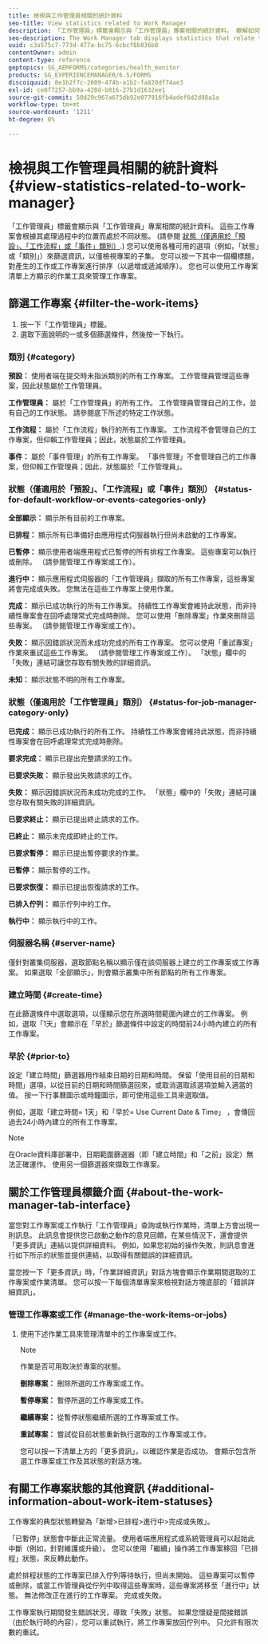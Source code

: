 ```yaml
---
title: 檢視與工作管理員相關的統計資料
seo-title: View statistics related to Work Manager
description: 「工作管理員」標籤會顯示與「工作管理員」專案相關的統計資料。 瞭解如何檢視及篩選工作專案。
seo-description: The Work Manager tab displays statistics that relate to Work Manager items. Learn how you can view and filter the work items.
uuid: c3a575c7-773d-477a-bc75-6cbcf8b836b8
contentOwner: admin
content-type: reference
geptopics: SG_AEMFORMS/categories/health_monitor
products: SG_EXPERIENCEMANAGER/6.5/FORMS
discoiquuid: 8e1b2f7c-2609-474b-a1b2-fa820df74ae3
exl-id: ce8f7257-bb9a-428d-b816-27b1d1632ee1
source-git-commit: 50d29c967a675db92e077916fb4adef6d2d98a1a
workflow-type: tm+mt
source-wordcount: '1211'
ht-degree: 0%

---
```


# 檢視與工作管理員相關的統計資料 {#view-statistics-related-to-work-manager}

「工作管理員」標籤會顯示與「工作管理員」專案相關的統計資料。 這些工作專案會根據其處理過程中的位置而處於不同狀態。 (請參閱 [狀態（僅適用於「預設」、「工作流程」或「事件」類別）](view-statistics-related-manager.md#status-for-default-workflow-or-events-categories-only).) 您可以使用各種可用的選項（例如，「狀態」或「類別」）來篩選資訊，以僅檢視專案的子集。 您可以按一下其中一個欄標題，對產生的工作或工作專案進行排序（以遞增或遞減順序）。 您也可以使用工作專案清單上方顯示的作業工具來管理工作專案。

## 篩選工作專案 {#filter-the-work-items}

1. 按一下「工作管理員」標籤。
1. 選取下面說明的一或多個篩選條件，然後按一下執行。

### 類別 {#category}

**預設：** 使用者端在提交時未指派類別的所有工作專案。 工作管理員管理這些專案，因此狀態屬於工作管理員。

**工作管理員：** 屬於「工作管理員」的所有工作。 工作管理員管理自己的工作，並有自己的工作狀態。 請參閱底下所述的特定工作狀態。

**工作流程：** 屬於「工作流程」執行的所有工作專案。 工作流程不會管理自己的工作專案，但仰賴工作管理員；因此，狀態屬於工作管理員。

**事件：** 屬於「事件管理」的所有工作專案。 「事件管理」不會管理自己的工作專案，但仰賴工作管理員；因此，狀態屬於「工作管理員」。

### 狀態（僅適用於「預設」、「工作流程」或「事件」類別） {#status-for-default-workflow-or-events-categories-only}

**全部顯示：** 顯示所有目前的工作專案。

**已排程：** 顯示所有已準備好由應用程式伺服器執行但尚未啟動的工作專案。

**已暫停：** 顯示使用者端應用程式已暫停的所有排程工作專案。 這些專案可以執行或刪除。 （請參閱管理工作專案或工作）。

**進行中：** 顯示應用程式伺服器的「工作管理員」擷取的所有工作專案，這些專案將會完成或失敗。 您無法在這些工作專案上使用作業。

**完成：** 顯示已成功執行的所有工作專案。 持續性工作專案會維持此狀態，而非持續性專案會在回呼處理常式完成時刪除。 您可以使用「刪除專案」作業來刪除這些專案。 （請參閱管理工作專案或工作）。

**失敗：** 顯示因錯誤狀況而未成功完成的所有工作專案。 您可以使用「重試專案」作業來重試這些工作專案。 （請參閱管理工作專案或工作）。 「狀態」欄中的「失敗」連結可讓您存取有關失敗的詳細資訊。

**未知：** 顯示狀態不明的所有工作專案。

### 狀態（僅適用於「工作管理員」類別） {#status-for-job-manager-category-only}

**已完成：** 顯示已成功執行的所有工作。 持續性工作專案會維持此狀態，而非持續性專案會在回呼處理常式完成時刪除。

**要求完成：** 顯示已提出完整請求的工作。

**已要求失敗：** 顯示發出失敗請求的工作。

**失敗：** 顯示因錯誤狀況而未成功完成的工作。 「狀態」欄中的「失敗」連結可讓您存取有關失敗的詳細資訊。

**已要求終止：** 顯示已提出終止請求的工作。

**已終止：** 顯示未完成即終止的工作。

**已要求暫停：** 顯示已提出暫停要求的作業。

**已暫停：** 顯示暫停的工作。

**已要求恢復：** 顯示已提出恢復請求的工作。

**已排入佇列：** 顯示佇列中的工作。

**執行中：** 顯示執行中的工作。

### 伺服器名稱 {#server-name}

僅針對叢集伺服器，選取節點名稱以顯示僅在該伺服器上建立的工作專案或工作專案。 如果選取「全部顯示」，則會顯示叢集中所有節點的所有工作專案。

### 建立時間 {#create-time}

在此篩選條件中選取選項，以僅顯示您在所選時間範圍內建立的工作專案。 例如，選取「1天」會顯示在「早於」篩選條件中設定的時間前24小時內建立的所有工作專案。

### 早於 {#prior-to}

設定「建立時間」篩選器用作結束日期的日期和時間。 保留「使用目前的日期和時間」選項，以從目前的日期和時間篩選回來，或取消選取該選項並輸入適當的值。 按一下行事曆圖示或時鐘圖示，即可使用這些工具來選取值。

例如，選取「建立時間= 1天」和「早於= Use Current Date &amp; Time」 ，會傳回過去24小時內建立的所有工作專案。

>[!NOTE]
>
>在Oracle資料庫部署中，日期範圍篩選器（即「建立時間」和「之前」設定）無法正確運作。 使用另一個篩選器來擷取工作專案。

## 關於工作管理員標籤介面 {#about-the-work-manager-tab-interface}

當您對工作專案或工作執行「工作管理員」查詢或執行作業時，清單上方會出現一則訊息。 此訊息會提供您已啟動之動作的意見回饋，在某些情況下，還會提供「更多資訊」連結以提供詳細資料。 例如，如果您初始的操作失敗，則訊息會進行如下所示的狀態並提供連結，以取得有關錯誤的詳細資訊。

當您按一下「更多資訊」時，「作業詳細資訊」對話方塊會顯示作業期間選取的工作專案或作業清單。 您可以按一下每個清單專案來檢視對話方塊底部的「錯誤詳細資訊」。

### 管理工作專案或工作 {#manage-the-work-items-or-jobs}

1. 使用下述作業工具來管理清單中的工作專案或工作。

   >[!NOTE]
   >
   >作業是否可用取決於專案的狀態。

   **刪除專案：** 刪除所選的工作專案或工作。

   **暫停專案：** 暫停所選的工作專案或工作。

   **繼續專案：** 從暫停狀態繼續所選的工作專案或工作。

   **重試專案：** 嘗試從目前狀態重新執行選取的工作專案或工作。

   您可以按一下清單上方的「更多資訊」，以確認作業是否成功。 會顯示包含所選工作專案或工作及其狀態的對話方塊。

## 有關工作專案狀態的其他資訊 {#additional-information-about-work-item-statuses}

工作專案的典型狀態轉變為「新增>已排程>進行中>完成或失敗」。

「已暫停」狀態會中斷此正常流量。 使用者端應用程式或系統管理員可以起始此中斷（例如，針對維護或升級）。 您可以使用「繼續」操作將工作專案移回「已排程」狀態，來反轉此動作。

處於排程狀態的工作專案已排入佇列等待執行，但尚未開始。 這些專案可以暫停或刪除，或當工作管理員從佇列中取得這些專案時，這些專案將移至「進行中」狀態。 無法修改正在進行的工作專案。 完成或失敗。

工作專案執行期間發生錯誤狀況，導致「失敗」狀態。 如果您懷疑是間接錯誤（由於執行時的內容），您可以重試執行，將工作專案放回佇列中。 只允許有限次數的重試。
